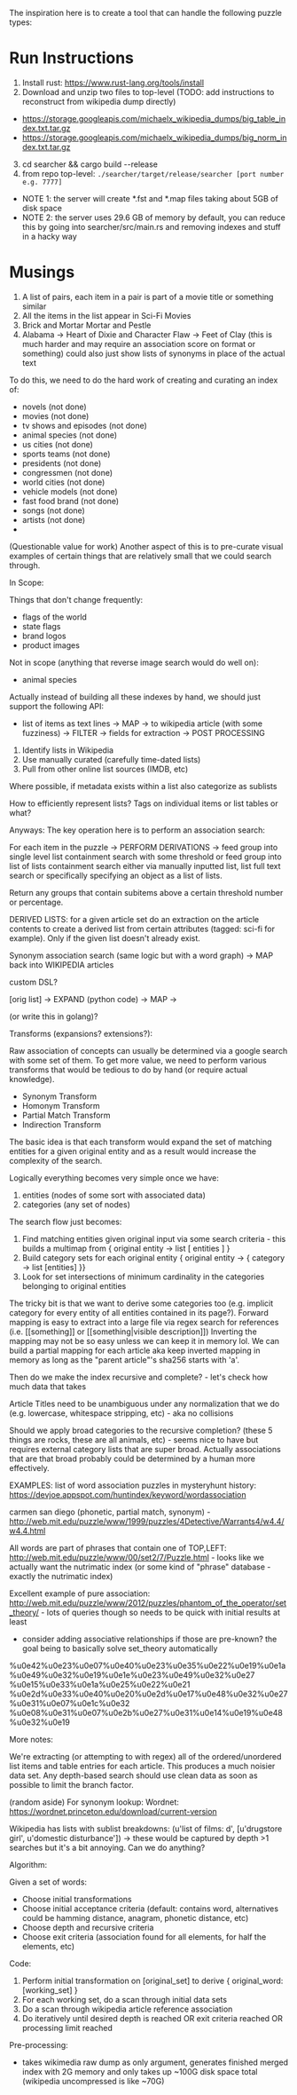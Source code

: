 The inspiration here is to create a tool that can handle the following puzzle types:

# Run Instructions

1. Install rust: https://www.rust-lang.org/tools/install
2. Download and unzip two files to top-level (TODO: add instructions to reconstruct from wikipedia dump directly)
- https://storage.googleapis.com/michaelx_wikipedia_dumps/big_table_index.txt.tar.gz
- https://storage.googleapis.com/michaelx_wikipedia_dumps/big_norm_index.txt.tar.gz
3. cd searcher && cargo build --release
4. from repo top-level: `./searcher/target/release/searcher [port number e.g. 7777]`
- NOTE 1: the server will create *.fst and *.map files taking about 5GB of disk space
- NOTE 2: the server uses 29.6 GB of memory by default, you can reduce this by going into searcher/src/main.rs and removing indexes and stuff in a hacky way

# Musings

1. A list of pairs, each item in a pair is part of a movie title or something similar
2. All the items in the list appear in Sci-Fi Movies
3. Brick and Mortar Mortar and Pestle
4. Alabama -> Heart of Dixie and Character Flaw -> Feet of Clay (this is much harder and may require an association score on format or something)
could also just show lists of synonyms in place of the actual text

To do this, we need to do the hard work of creating and curating an index of:

- novels (not done)
- movies (not done)
- tv shows and episodes (not done)
- animal species (not done)
- us cities (not done)
- sports teams (not done)
- presidents (not done)
- congressmen (not done)
- world cities (not done)
- vehicle models (not done)
- fast food brand (not done)
- songs (not done)
- artists (not done)
- 

(Questionable value for work)
Another aspect of this is to pre-curate visual examples of certain things that are relatively
small that we could search through.

In Scope:

Things that don't change frequently:
- flags of the world
- state flags
- brand logos
- product images

Not in scope (anything that reverse image search would do well on):
- animal species

Actually instead of building all these indexes by hand, we should just support the following API:

- list of items as text lines -> MAP -> to wikipedia article (with some fuzziness) -> FILTER -> fields for extraction -> POST PROCESSING

1. Identify lists in Wikipedia
2. Use manually curated (carefully time-dated lists)
3. Pull from other online list sources (IMDB, etc)

Where possible, if metadata exists within a list also categorize as sublists

How to efficiently represent lists? Tags on individual items or list tables or what?

Anyways: The key operation here is to perform an association search:

For each item in the puzzle -> PERFORM DERIVATIONS -> feed group into single level list containment search with some threshold or feed group into list of lists containment search either via
manually inputted list, list full text search or specifically specifying an object as a list of lists.

Return any groups that contain subitems above a certain threshold number or percentage.

DERIVED LISTS: for a given article set do an extraction on the article contents to create a derived list from certain attributes (tagged: sci-fi for example). Only
if the given list doesn't already exist.

Synonym association search (same logic but with a word graph) -> MAP back into WIKIPEDIA articles

custom DSL?

[orig list] -> EXPAND (python code) -> MAP -> 

(or write this in golang)?

Transforms (expansions? extensions?):

Raw association of concepts can usually be determined via a google search with some set of them. To get more value, we need to
perform various transforms that would be tedious to do by hand (or require actual knowledge).

- Synonym Transform
- Homonym Transform
- Partial Match Transform
- Indirection Transform

The basic idea is that each transform would expand the set of matching entities for a given original entity and
as a result would increase the complexity of the search.

Logically everything becomes very simple once we have:
1. entities (nodes of some sort with associated data)
2. categories (any set of nodes)

The search flow just becomes:
1. Find matching entities given original input via some search criteria - this builds a multimap from { original entity -> list [ entities ] }
2. Build category sets for each original entity { original entity -> { category -> list [entities] }}
3. Look for set intersections of minimum cardinality in the categories belonging to original entities

The tricky bit is that we want to derive some categories too (e.g. implicit category for every entity of all entities contained in its page?).
Forward mapping is easy to extract into a large file via regex search for references (i.e. [[something]] or [[something|visible description]])
Inverting the mapping may not be so easy unless we can keep it in memory lol. We can build a partial mapping for each article aka keep
inverted mapping in memory as long as the "parent article"'s sha256 starts with 'a'.

Then do we make the index recursive and complete? - let's check how much data that takes

Article Titles need to be unambiguous under any normalization that we do (e.g. lowercase, whitespace stripping, etc) - aka no collisions

Should we apply broad categories to the recursive completion? (these 5 things are rocks, these are all animals, etc) - seems nice to have but
requires external category lists that are super broad. Actually associations that are that broad probably could be determined by a human more
effectively.

EXAMPLES:
list of word association puzzles in mysteryhunt history: https://devjoe.appspot.com/huntindex/keyword/wordassociation

carmen san diego (phonetic, partial match, synonym) - http://web.mit.edu/puzzle/www/1999/puzzles/4Detective/Warrants4/w4.4/w4.4.html

All words are part of phrases that contain one of TOP,LEFT: http://web.mit.edu/puzzle/www/00/set2/7/Puzzle.html - looks like we actually want the nutrimatic index (or some kind of "phrase" database - exactly the nutrimatic index)

Excellent example of pure association: http://web.mit.edu/puzzle/www/2012/puzzles/phantom_of_the_operator/set_theory/ - lots of queries though so needs to be quick with initial results at least
- consider adding associative relationships if those are pre-known? the goal being to basically solve set_theory automatically

%u0e42%u0e23%u0e07%u0e40%u0e23%u0e35%u0e22%u0e19%u0e1a%u0e49%u0e32%u0e19%u0e1e%u0e23%u0e49%u0e32%u0e27 %u0e15%u0e33%u0e1a%u0e25%u0e22%u0e21 %u0e2d%u0e33%u0e40%u0e20%u0e2d%u0e17%u0e48%u0e32%u0e27%u0e31%u0e07%u0e1c%u0e32 %u0e08%u0e31%u0e07%u0e2b%u0e27%u0e31%u0e14%u0e19%u0e48%u0e32%u0e19

More notes:

We're extracting (or attempting to with regex) all of the ordered/unordered list items and table entries for each article. This produces a much noisier data set.
Any depth-based search should use clean data as soon as possible to limit the branch factor.

(random aside) For synonym lookup: Wordnet: https://wordnet.princeton.edu/download/current-version

Wikipedia has lists with sublist breakdowns: (u'list of films: d', [u'drugstore girl', u'domestic disturbance']) -> these would be captured by depth >1 searches but it's a bit annoying. Can we do anything?

Algorithm:

Given a set of words:
- Choose initial transformations
- Choose initial acceptance criteria (default: contains word, alternatives could be hamming distance, anagram, phonetic distance, etc)
- Choose depth and recursive criteria
- Choose exit criteria (association found for all elements, for half the elements, etc)

Code:
1. Perform initial transformation on [original_set] to derive { original_word: [working_set] }
2. For each working set, do a scan through initial data sets 
3. Do a scan through wikipedia article reference association
4. Do iteratively until desired depth is reached OR exit criteria reached OR processing limit reached

Pre-processing:
- takes wikimedia raw dump as only argument, generates finished merged index with 2G memory and only takes up ~100G disk space total (wikipedia uncompressed is like ~70G)
